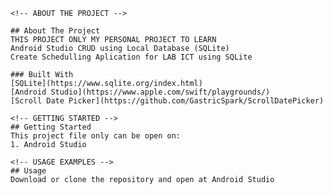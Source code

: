 
 	
	<!-- ABOUT THE PROJECT -->
		
	## About The Project 
	THIS PROJECT ONLY MY PERSONAL PROJECT TO LEARN
    Android Studio CRUD using Local Database (SQLite)
    Create Schedulling Aplication for LAB ICT using SQLite
        
    ### Built With 
	[SQLite](https://www.sqlite.org/index.html) 
	[Android Studio](https://www.apple.com/swift/playgrounds/) 
    [Scroll Date Picker](https://github.com/GastricSpark/ScrollDatePicker)
        
    <!-- GETTING STARTED -->
    ## Getting Started 
	This project file only can be open on: 
    1. Android Studio 
        
    <!-- USAGE EXAMPLES -->
    ## Usage 
	Download or clone the repository and open at Android Studio
